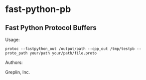 fast-python-pb
=====================

Fast Python Protocol Buffers
----------------------------


Usage:

    protoc --fastpython_out /output/path --cpp_out /tmp/testpb --proto_path your/path your/path/file.proto


Authors:

Greplin, Inc.
